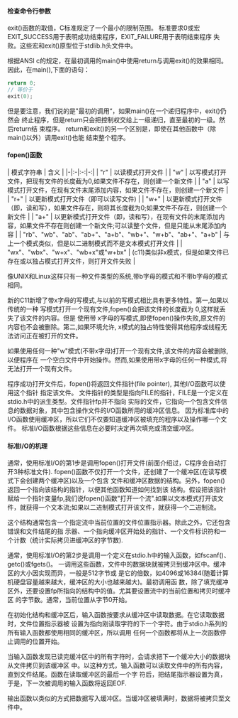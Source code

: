 #### 检查命令行参数
exit()函数的取值，C标准规定了一个最小的限制范围。
标准要求0或宏EXIT_SUCCESS用于表明成功结束程序，EXIT_FAILURE用于表明结束程序
失败。这些宏和exit()原型位于stdlib.h头文件中。

根据ANSI c的规定，在最初调用的main()中使用return与调用exit()的效果相同。
因此，在main(),下面的语句：
```c
return 0;
// 等价于
exit(0);
```
但是要注意，我们说的是"最初的调用“，如果main()在一个递归程序中，exit()仍然会
终止程序，但是return只会把控制权交给上一级递归，直至最初的一级。然后return结
束程序。
return和exit()的另一个区别是，即使在其他函数中（除main()以外）调用exit()也能
结束整个程序。


#### fopen()函数
| 模式字符串 | 含义 |
|-|:-|:-:|-:|
| "r" | 以读模式打开文件 |
| "w" | 以写模式打开文件，把现有文件的长度截为0,如果文件不存在，则创建一个新文件 |
| "a" | 以写模式打开文件，在现有文件末尾添加内容，如果文件不存在，则创建一个新文件 |
| "r+" | 以更新模式打开文件（即可以读写文件) |
| "w+" | 以更新模式打开文件（即，读和写），如果文件存在，则将其长度截为0;如果文件不存在，则创建一个新文件 |
| "a+" | 以更新模式打开文件（即，读和写），在现有文件的末尾添加内容，如果文件不存在则创建一个新文件;可以读整个文件，但是只能从末尾添加内容 |
| "rb"、"wb"、"ab"、"ab+"、"a+b"、"wb+"、"w+b"、"ab+"、"a+b" | 与上一个模式类似，但是以二进制模式而不是文本模式打开文件 |
| "wx"、"wbx"、"w+x"、"wb+x"或"w+bx" | (c11)类似非x模式，但是如果文件已存在或以独占模式打开文件，则打开文件失败 |


像UNIX和Linux这样只有一种文件类型的系统,带b字母的模式和不带b字母的模式相同。

新的C11新增了带x字母的写模式,与以前的写模式相比具有更多特性。第一,如果以传统的一种
写模式打开一个现有文件,fopen()会把该文件的长度截为 0,这样就丢失了该文件的内容。但是
使用带 x字母的写模式,即使fopen()操作失败,原文件的内容也不会被删除。第二,如果环境允许,
x模式的独占特性使得其他程序或线程无法访问正在被打开的文件。

如果使用任何一种"w"模式(不带x字母)打开一个现有文件,该文件的内容会被删除,以便程序在
一个空白文件中开始操作。然而,如果使用带x字母的任何一种模式,将无法打开一个现有文件。

程序成功打开文件后，fopen()将返回文件指针(file pointer), 其他I/O函数可以使用这个指针
指定该文件。
文件指针的类型是指向FILE的指针，FILE是一个定义在stdio.h中的派生类型。文件指针fp并不指向
实际的文件，它指向一个包含文件信息的数据对象，其中包含操作文件的I/O函数所用的缓冲区信息。
因为标准库中的I/O函数使用缓冲区，所以它们不仅要知道缓冲区被填充的程序以及操作哪一个文件。
标准I/O函数根据这些信息在必要时决定再次填充或清空缓冲区。


#### 标准I/O的机理
通常，使用标准I/O的第1步是调用fopen()打开文件(前面介绍过，C程序会自动打开3种标准文件).
fopen()函数不仅打开一个文件，还创建了一个缓冲区(在读写模式下会创建两个缓冲区)以及一个包含
文件和缓冲区数据的结构。另外，fopen()返回一个指向该结构的指针，以便其他函数知道如何找到该
结构。假设把该指针赋给一个指针变量fp,我们说fopen()函数"打开一个流".如果以文本模式打开该文
件，就获得一个文本流;如果以二进制模式打开该文件，就获得一个二进制流。

这个结构通常包含一个指定流中当前位置的文件位置指示器。除此之外，它还包含错误和文件结尾的指
示器、一个指向缓冲区开始处的指针、一个文件标识符和一个计数（统计实际拷贝进缓冲区的字节数).

通常，使用标准I/O的第2步是调用一个定义在stdio.h中的输入函数，如fscanf()、getc()或fgets()。
一调用这些函数，文件中的数据块就被拷贝到缓冲区中。缓冲区的大小因实现而异，一般是512字节或
是它的倍数，如4096或16384(随着计算机硬盘容量越来越大，缓冲区的大小也越来越大)。最初调用函
数，除了填充缓冲区外，还要设置fp所指向的结构中的值。尤其要设置流中的当前位置和拷贝时缓冲区
的字节数。通常，当前位置从字节0开始。

在初始化结构和缓冲区后，输入函数按要求从缓冲区中读取数据。在它读取数据时，文件位置指示器被
设置为指向刚读取字符的下一个字符。由于stdio.h系列的所有输入函数都使用相同的缓冲区，所以调用
任何一个函数都将从上一次函数停止调用的位置开始。

当输入函数发现已读完缓冲区中的所有字符时，会请求把下一个缓冲大小的数据块从文件拷贝到该缓冲区
中。以这种方式，输入函数可以读取文件中的所有内容，直到文件结尾。函数在读取缓冲区的最后一个字
符后，把结尾指示器设置为真，于是，下一次被调用的输入函数将返回EOF.

输出函数以类似的方式把数据写入缓冲区。当缓冲区被填满时，数据将被拷贝至文件中。


